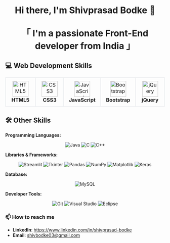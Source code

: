 <h1 align="center">
Hi there, I'm Shivprasad Bodke 👋
<br> <br>
「 I'm a passionate Front-End developer from <b>India</b> 」
</h1>


<h2> 💻 Web Development Skills </h2>

<div align="center">
  <table style="margin: 0 auto;">
    <tr>
      <td align="center" width="140" style="border: 1px solid #e1e4e8; padding: 10px; transition: transform 0.3s;">
        <img src="https://cdn.jsdelivr.net/gh/devicons/devicon/icons/html5/html5-original.svg" width="50" height="50" alt="HTML5" />
        <br /><strong>HTML5</strong>
      </td>
      <td align="center" width="140" style="border: 1px solid #e1e4e8; padding: 10px; transition: transform 0.3s;">
        <img src="https://cdn.jsdelivr.net/gh/devicons/devicon/icons/css3/css3-original.svg" width="50" height="50" alt="CSS3" />
        <br /><strong>CSS3</strong>
      </td>
      <td align="center" width="140" style="border: 1px solid #e1e4e8; padding: 10px; transition: transform 0.3s;">
        <img src="https://cdn.jsdelivr.net/gh/devicons/devicon/icons/javascript/javascript-original.svg" width="50" height="50" alt="JavaScript" />
        <br /><strong>JavaScript</strong>
      </td>
      <td align="center" width="140" style="border: 1px solid #e1e4e8; padding: 10px; transition: transform 0.3s;">
        <img src="https://upload.wikimedia.org/wikipedia/commons/b/b2/Bootstrap_logo.svg" width="50" height="50" alt="Bootstrap" />
        <br /><strong>Bootstrap</strong>
      </td>
      <td align="center" width="140" style="border: 1px solid #e1e4e8; padding: 10px; transition: transform 0.3s;">
        <img src="https://cdn.jsdelivr.net/gh/devicons/devicon/icons/jquery/jquery-original.svg" width="50" height="50" alt="jQuery" />
        <br /><strong>jQuery</strong>
      </td>
    </tr>
  </table>
</div>





<h2>🛠️ Other Skills</h2>

<div align="left">
  <p><strong>Programming Languages:</strong></p>
</div>
<div align="center">
  <img src="https://img.shields.io/badge/Java-%23ED8B00.svg?style=for-the-badge&logo=java&logoColor=white" alt="Java"/>
  <img src="https://img.shields.io/badge/C-%2300599C.svg?style=for-the-badge&logo=c&logoColor=white" alt="C"/>
  <img src="https://img.shields.io/badge/C%2B%2B-%2300599C.svg?style=for-the-badge&logo=c%2B%2B&logoColor=white" alt="C++"/>
</div>

<div align="left">
  <p><strong>Libraries & Frameworks:</strong></p>
</div>
<div align="center">
  <img src="https://img.shields.io/badge/Streamlit-%23FF4B4B.svg?style=for-the-badge&logo=streamlit&logoColor=white" alt="Streamlit"/>
  <img src="https://img.shields.io/badge/Tkinter-%23F7DF1E.svg?style=for-the-badge&logo=python&logoColor=black" alt="Tkinter"/>
  <img src="https://img.shields.io/badge/pandas-%23150458.svg?style=for-the-badge&logo=pandas&logoColor=white" alt="Pandas"/>
  <img src="https://img.shields.io/badge/NumPy-%23013243.svg?style=for-the-badge&logo=numpy&logoColor=white" alt="NumPy"/>
  <img src="https://img.shields.io/badge/Matplotlib-%23FF4B4B.svg?style=for-the-badge&logo=matplotlib&logoColor=white" alt="Matplotlib"/>
  <img src="https://img.shields.io/badge/Keras-%23D00000.svg?style=for-the-badge&logo=keras&logoColor=white" alt="Keras"/>
</div>

<div align="left">
  <p><strong>Database:</strong></p>
</div>
<div align="center">
  <img src="https://img.shields.io/badge/MySQL-%2300f.svg?style=for-the-badge&logo=mysql&logoColor=white" alt="MySQL"/>
</div>

<div align="left">
  <p><strong>Developer Tools:</strong></p>
</div>
<div align="center">
  <img src="https://img.shields.io/badge/Git-%23F05033.svg?style=for-the-badge&logo=git&logoColor=white" alt="Git"/>
  <img src="https://img.shields.io/badge/Visual%20Studio-%235C2D91.svg?style=for-the-badge&logo=visual-studio&logoColor=white" alt="Visual Studio"/>
  <img src="https://img.shields.io/badge/Eclipse-%232C2255.svg?style=for-the-badge&logo=eclipse&logoColor=white" alt="Eclipse"/>
</div>










### 📫 How to reach me

- **LinkedIn**: https://www.linkedin.com/in/shivprasad-bodke
- **Email**: shivbodke03@gmail.com


